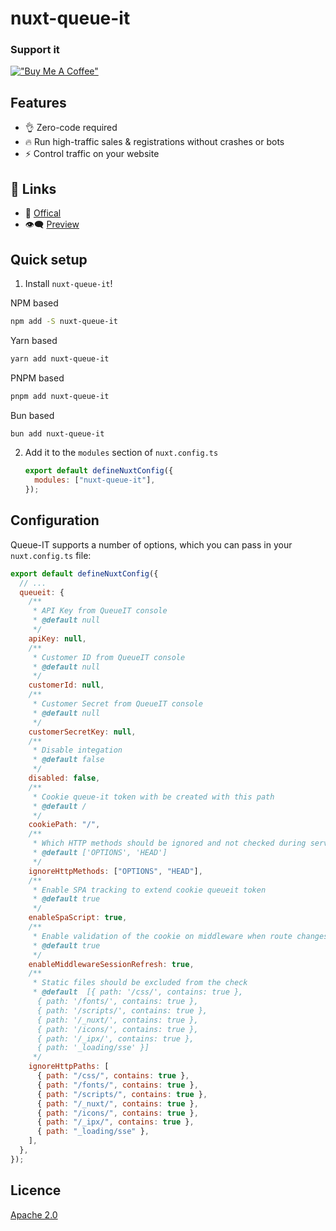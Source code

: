 # nuxt-queue-it

### Support it

[!["Buy Me A Coffee"](https://www.buymeacoffee.com/assets/img/custom_images/orange_img.png)](https://buymeacoffee.com/woomoo)

## Features

- 👌 Zero-code required
- 🔥 Run high-traffic sales & registrations without crashes or bots
- ⚡️ Control traffic on your website

## 🔗 Links

- 📘 [Offical](https://queue-it.com/)
- 👁️‍🗨️ [Preview](https://nuxt-queue-it.nuxt.dev)

## Quick setup

1. Install `nuxt-queue-it`!

NPM based

```bash
npm add -S nuxt-queue-it
```

Yarn based

```bash
yarn add nuxt-queue-it
```

PNPM based

```bash
pnpm add nuxt-queue-it
```

Bun based

```bash
bun add nuxt-queue-it
```

2. Add it to the `modules` section of `nuxt.config.ts`

   ```js
   export default defineNuxtConfig({
     modules: ["nuxt-queue-it"],
   });
   ```

## Configuration

Queue-IT supports a number of options, which you can pass in your `nuxt.config.ts` file:

```js
export default defineNuxtConfig({
  // ...
  queueit: {
    /**
     * API Key from QueueIT console
     * @default null
     */
    apiKey: null,
    /**
     * Customer ID from QueueIT console
     * @default null
     */
    customerId: null,
    /**
     * Customer Secret from QueueIT console
     * @default null
     */
    customerSecretKey: null,
    /**
     * Disable integation
     * @default false
     */
    disabled: false,
    /**
     * Cookie queue-it token with be created with this path
     * @default /
     */
    cookiePath: "/",
    /**
     * Which HTTP methods should be ignored and not checked during server calls
     * @default ['OPTIONS', 'HEAD']
     */
    ignoreHttpMethods: ["OPTIONS", "HEAD"],
    /**
     * Enable SPA tracking to extend cookie queueit token
     * @default true
     */
    enableSpaScript: true,
    /**
     * Enable validation of the cookie on middleware when route changes
     * @default true
     */
    enableMiddlewareSessionRefresh: true,
    /**
     * Static files should be excluded from the check
     * @default  [{ path: '/css/', contains: true },
      { path: '/fonts/', contains: true },
      { path: '/scripts/', contains: true },
      { path: '/_nuxt/', contains: true },
      { path: '/icons/', contains: true },
      { path: '/_ipx/', contains: true },
      { path: '_loading/sse' }]
     */
    ignoreHttpPaths: [
      { path: "/css/", contains: true },
      { path: "/fonts/", contains: true },
      { path: "/scripts/", contains: true },
      { path: "/_nuxt/", contains: true },
      { path: "/icons/", contains: true },
      { path: "/_ipx/", contains: true },
      { path: "_loading/sse" },
    ],
  },
});
```

## Licence

[Apache 2.0](./LICENCE)
